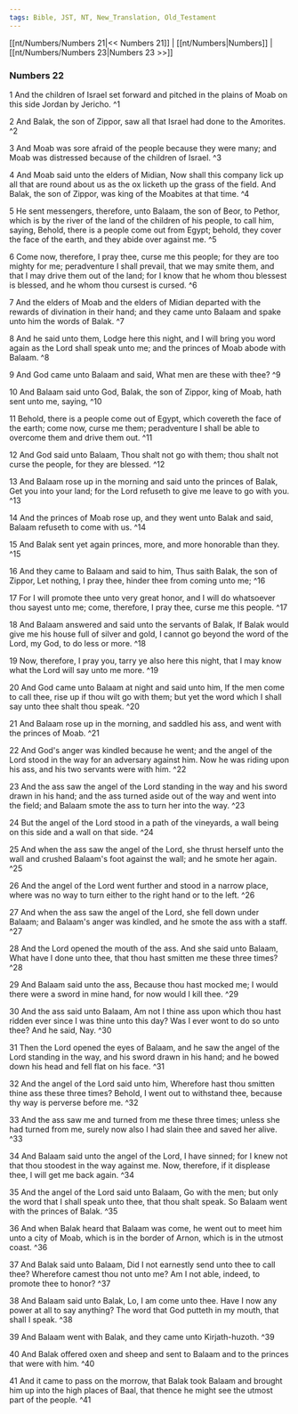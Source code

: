 ```yaml
---
tags: Bible, JST, NT, New_Translation, Old_Testament
---
```


[[nt/Numbers/Numbers 21|<< Numbers 21]] | [[nt/Numbers|Numbers]] | [[nt/Numbers/Numbers 23|Numbers 23 >>]]

### Numbers 22

1 And the children of Israel set forward and pitched in the plains of Moab on this side Jordan by Jericho.  ^1

2 And Balak, the son of Zippor, saw all that Israel had done to the Amorites.  ^2

3 And Moab was sore afraid of the people because they were many; and Moab was distressed because of the children of Israel.  ^3

4 And Moab said unto the elders of Midian, Now shall this company lick up all that are round about us as the ox licketh up the grass of the field. And Balak, the son of Zippor, was king of the Moabites at that time.  ^4

5 He sent messengers, therefore, unto Balaam, the son of Beor, to Pethor, which is by the river of the land of the children of his people, to call him, saying, Behold, there is a people come out from Egypt; behold, they cover the face of the earth, and they abide over against me.  ^5

6 Come now, therefore, I pray thee, curse me this people; for they are too mighty for me; peradventure I shall prevail, that we may smite them, and that I may drive them out of the land; for I know that he whom thou blessest is blessed, and he whom thou cursest is cursed.  ^6

7 And the elders of Moab and the elders of Midian departed with the rewards of divination in their hand; and they came unto Balaam and spake unto him the words of Balak.  ^7

8 And he said unto them, Lodge here this night, and I will bring you word again as the Lord shall speak unto me; and the princes of Moab abode with Balaam.  ^8

9 And God came unto Balaam and said, What men are these with thee?  ^9

10 And Balaam said unto God, Balak, the son of Zippor, king of Moab, hath sent unto me, saying,  ^10

11 Behold, there is a people come out of Egypt, which covereth the face of the earth; come now, curse me them; peradventure I shall be able to overcome them and drive them out.  ^11

12 And God said unto Balaam, Thou shalt not go with them; thou shalt not curse the people, for they are blessed.  ^12

13 And Balaam rose up in the morning and said unto the princes of Balak, Get you into your land; for the Lord refuseth to give me leave to go with you.  ^13

14 And the princes of Moab rose up, and they went unto Balak and said, Balaam refuseth to come with us.  ^14

15 And Balak sent yet again princes, more, and more honorable than they.  ^15

16 And they came to Balaam and said to him, Thus saith Balak, the son of Zippor, Let nothing, I pray thee, hinder thee from coming unto me;  ^16

17 For I will promote thee unto very great honor, and I will do whatsoever thou sayest unto me; come, therefore, I pray thee, curse me this people.  ^17

18 And Balaam answered and said unto the servants of Balak, If Balak would give me his house full of silver and gold, I cannot go beyond the word of the Lord, my God, to do less or more.  ^18

19 Now, therefore, I pray you, tarry ye also here this night, that I may know what the Lord will say unto me more.  ^19

20 And God came unto Balaam at night and said unto him, If the men come to call thee, rise up if thou wilt go with them; but yet the word which I shall say unto thee shalt thou speak.  ^20

21 And Balaam rose up in the morning, and saddled his ass, and went with the princes of Moab.  ^21

22 And God\'s anger was kindled because he went; and the angel of the Lord stood in the way for an adversary against him. Now he was riding upon his ass, and his two servants were with him.  ^22

23 And the ass saw the angel of the Lord standing in the way and his sword drawn in his hand; and the ass turned aside out of the way and went into the field; and Balaam smote the ass to turn her into the way.  ^23

24 But the angel of the Lord stood in a path of the vineyards, a wall being on this side and a wall on that side.  ^24

25 And when the ass saw the angel of the Lord, she thrust herself unto the wall and crushed Balaam\'s foot against the wall; and he smote her again.  ^25

26 And the angel of the Lord went further and stood in a narrow place, where was no way to turn either to the right hand or to the left.  ^26

27 And when the ass saw the angel of the Lord, she fell down under Balaam; and Balaam\'s anger was kindled, and he smote the ass with a staff.  ^27

28 And the Lord opened the mouth of the ass. And she said unto Balaam, What have I done unto thee, that thou hast smitten me these three times?  ^28

29 And Balaam said unto the ass, Because thou hast mocked me; I would there were a sword in mine hand, for now would I kill thee.  ^29

30 And the ass said unto Balaam, Am not I thine ass upon which thou hast ridden ever since I was thine unto this day? Was I ever wont to do so unto thee? And he said, Nay.  ^30

31 Then the Lord opened the eyes of Balaam, and he saw the angel of the Lord standing in the way, and his sword drawn in his hand; and he bowed down his head and fell flat on his face.  ^31

32 And the angel of the Lord said unto him, Wherefore hast thou smitten thine ass these three times? Behold, I went out to withstand thee, because thy way is perverse before me.  ^32

33 And the ass saw me and turned from me these three times; unless she had turned from me, surely now also I had slain thee and saved her alive.  ^33

34 And Balaam said unto the angel of the Lord, I have sinned; for I knew not that thou stoodest in the way against me. Now, therefore, if it displease thee, I will get me back again.  ^34

35 And the angel of the Lord said unto Balaam, Go with the men; but only the word that I shall speak unto thee, that thou shalt speak. So Balaam went with the princes of Balak.  ^35

36 And when Balak heard that Balaam was come, he went out to meet him unto a city of Moab, which is in the border of Arnon, which is in the utmost coast.  ^36

37 And Balak said unto Balaam, Did I not earnestly send unto thee to call thee? Wherefore camest thou not unto me? Am I not able, indeed, to promote thee to honor?  ^37

38 And Balaam said unto Balak, Lo, I am come unto thee. Have I now any power at all to say anything? The word that God putteth in my mouth, that shall I speak.  ^38

39 And Balaam went with Balak, and they came unto Kirjath-huzoth.  ^39

40 And Balak offered oxen and sheep and sent to Balaam and to the princes that were with him.  ^40

41 And it came to pass on the morrow, that Balak took Balaam and brought him up into the high places of Baal, that thence he might see the utmost part of the people.  ^41

 
